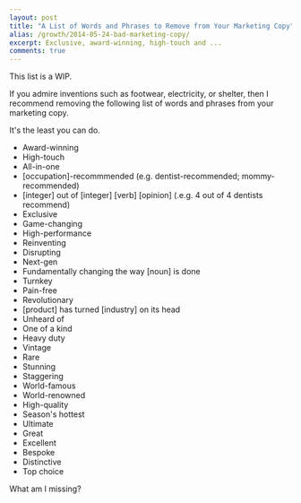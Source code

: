 ```yaml
---
layout: post
title: "A List of Words and Phrases to Remove from Your Marketing Copy"
alias: /growth/2014-05-24-bad-marketing-copy/
excerpt: Exclusive, award-winning, high-touch and ...
comments: true
---
```


This list is a WIP. 

If you admire inventions such as footwear, electricity, or shelter, then I recommend removing the following list of words and phrases from your marketing copy. 

It's the least you can do.

* Award-winning  
* High-touch  
* All-in-one  
* [occupation]-recommmended (e.g. dentist-recommended; mommy-recommended)  
* [integer] out of [integer] [verb] [opinion] \(.e.g. 4 out of 4 dentists recommend\)  
* Exclusive  
* Game-changing  
* High-performance  
* Reinventing  
* Disrupting   
* Next-gen  
* Fundamentally changing the way [noun] is done  
* Turnkey  
* Pain-free  
* Revolutionary  
* [product] has turned [industry] on its head  
* Unheard of  
* One of a kind  
* Heavy duty
* Vintage  
* Rare  
* Stunning  
* Staggering  
* World-famous  
* World-renowned
* High-quality  
* Season's hottest  
* Ultimate  
* Great  
* Excellent  
* Bespoke  
* Distinctive  
* Top choice  

What am I missing? 

<a href="https://plus.google.com/+VincentBarr0?rel=author"></a>